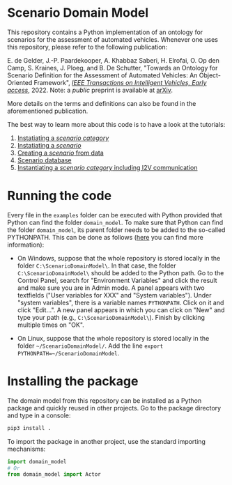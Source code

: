 # Scenario Domain Model

This repository contains a Python implementation of an ontology for scenarios 
for the assessment of automated vehicles. Whenever one uses this repository, 
please refer to the following publication:

E. de Gelder, J.-P. Paardekooper, A. Khabbaz Saberi, H. Elrofai, O. Op den Camp, 
S. Kraines, J. Ploeg, and B. De Schutter, "Towards an Ontology for Scenario 
Definition for the Assessment of Automated Vehicles: An Object-Oriented 
Framework", [*IEEE Transactions on Intelligent Vehicles, Early access*](https://doi.org/10.1109/TIV.2022.3144803), 2022.
Note: a *public* preprint is available at [arXiv](https://arxiv.org/abs/2001.11507).

More details on the terms and definitions can also be found in the 
aforementioned publication. 

The best way to learn more about this code is to have a look at the tutorials:

1. [Instatiating a *scenario category*](./Tutorial%201%20Scenario%20category.ipynb)
2. [Instatiating a *scenario*](./Tutorial%202%20Scenario.ipynb)
3. [Creating a *scenario* from data](./Tutorial%203%20Scenario%20from%20data.ipynb)
4. [Scenario database](./Tutorial%204%20Scenario%20database.ipynb)
5. [Instantiating a *scenario category* including I2V communication](./Tutorial%205%20Scenario%20category%20including%20I2V%20communication.ipynb)

# Running the code

Every file in the `examples` folder can be executed with Python provided that 
Python can find the folder `domain_model`. To make sure that Python can find the 
folder `domain_model`, its parent folder needs to be added to the so-called 
PYTHONPATH. This can be done as follows 
([here](https://bic-berkeley.github.io/psych-214-fall-2016/using_pythonpath.html) 
you can find more information):

- On Windows, suppose that the whole repository is stored locally in the folder 
`C:\ScenarioDomainModel\`. In that case, the folder `C:\ScenarioDomainModel\` 
should be added to the Python path. Go to the Control Panel, search for 
"Environment Variables" and click the result and make sure you are in Admin 
mode. A panel appears with two textfields ("User variables for XXX" and 
"System variables"). Under "system variables", there is a variable names 
`PYTHONPATH`. Click on it and click "Edit...". A new panel appears in which you 
can click on "New" and type your path (e.g., `C:\ScenarioDomainModel\`). Finish 
by clicking multiple times on "OK".

- On Linux, suppose that the whole repository is stored locally in the folder 
`~/ScenarioDomainModel/`. Add the line 
`export PYTHONPATH=~/ScenarioDomainModel`.

# Installing the package

The domain model from this repository can be installed as a Python package and quickly reused in other projects. Go to the package directory and type in a console:

```sh
pip3 install .
```

To import the package in another project, use the standard importing mechanisms:

```python
import domain_model
# Or
from domain_model import Actor
```
